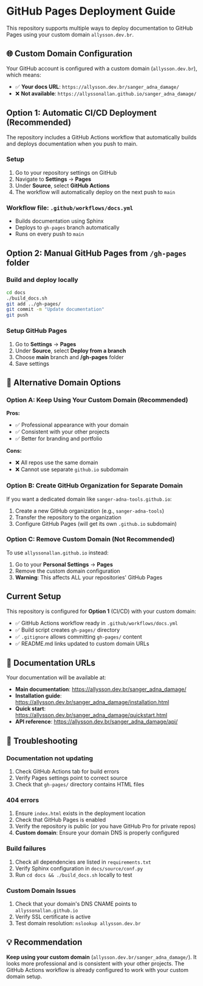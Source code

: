 # GitHub Pages Deployment Guide

This repository supports multiple ways to deploy documentation to GitHub Pages using your custom domain `allysson.dev.br`.

## 🌐 Custom Domain Configuration

Your GitHub account is configured with a custom domain (`allysson.dev.br`), which means:
- ✅ **Your docs URL**: `https://allysson.dev.br/sanger_adna_damage/`
- ❌ **Not available**: `https://allyssonallan.github.io/sanger_adna_damage/`

## Option 1: Automatic CI/CD Deployment (Recommended)

The repository includes a GitHub Actions workflow that automatically builds and deploys documentation when you push to main.

### Setup

1. Go to your repository settings on GitHub
2. Navigate to **Settings** → **Pages**
3. Under **Source**, select **GitHub Actions**
4. The workflow will automatically deploy on the next push to `main`

### Workflow file: `.github/workflows/docs.yml`

- Builds documentation using Sphinx
- Deploys to `gh-pages` branch automatically
- Runs on every push to `main`

## Option 2: Manual GitHub Pages from `/gh-pages` folder

### Build and deploy locally

```bash
cd docs
./build_docs.sh
git add ../gh-pages/
git commit -m "Update documentation"
git push
```

### Setup GitHub Pages

1. Go to **Settings** → **Pages**
2. Under **Source**, select **Deploy from a branch**
3. Choose **main** branch and **/gh-pages** folder
4. Save settings

## 🔧 Alternative Domain Options

### Option A: Keep Using Your Custom Domain (Recommended)

**Pros:**
- ✅ Professional appearance with your domain
- ✅ Consistent with your other projects
- ✅ Better for branding and portfolio

**Cons:**
- ❌ All repos use the same domain
- ❌ Cannot use separate `github.io` subdomain

### Option B: Create GitHub Organization for Separate Domain

If you want a dedicated domain like `sanger-adna-tools.github.io`:

1. Create a new GitHub organization (e.g., `sanger-adna-tools`)
2. Transfer the repository to the organization
3. Configure GitHub Pages (will get its own `.github.io` subdomain)

### Option C: Remove Custom Domain (Not Recommended)

To use `allyssonallan.github.io` instead:

1. Go to your **Personal Settings** → **Pages**
2. Remove the custom domain configuration
3. **Warning**: This affects ALL your repositories' GitHub Pages

## Current Setup

This repository is configured for **Option 1** (CI/CD) with your custom domain:

- ✅ GitHub Actions workflow ready in `.github/workflows/docs.yml`
- ✅ Build script creates `gh-pages/` directory
- ✅ `.gitignore` allows committing `gh-pages/` content
- ✅ README.md links updated to custom domain URLs

## 📍 Documentation URLs

Your documentation will be available at:
- **Main documentation**: https://allysson.dev.br/sanger_adna_damage/
- **Installation guide**: https://allysson.dev.br/sanger_adna_damage/installation.html
- **Quick start**: https://allysson.dev.br/sanger_adna_damage/quickstart.html
- **API reference**: https://allysson.dev.br/sanger_adna_damage/api/

## 🐛 Troubleshooting

### Documentation not updating

1. Check GitHub Actions tab for build errors
2. Verify Pages settings point to correct source
3. Check that `gh-pages/` directory contains HTML files

### 404 errors

1. Ensure `index.html` exists in the deployment location
2. Check that GitHub Pages is enabled
3. Verify the repository is public (or you have GitHub Pro for private repos)
4. **Custom domain**: Ensure your domain DNS is properly configured

### Build failures

1. Check all dependencies are listed in `requirements.txt`
2. Verify Sphinx configuration in `docs/source/conf.py`
3. Run `cd docs && ./build_docs.sh` locally to test

### Custom Domain Issues

1. Check that your domain's DNS CNAME points to `allyssonallan.github.io`
2. Verify SSL certificate is active
3. Test domain resolution: `nslookup allysson.dev.br`

## 💡 Recommendation

**Keep using your custom domain** (`allysson.dev.br/sanger_adna_damage/`). It looks more professional and is consistent with your other projects. The GitHub Actions workflow is already configured to work with your custom domain setup.

